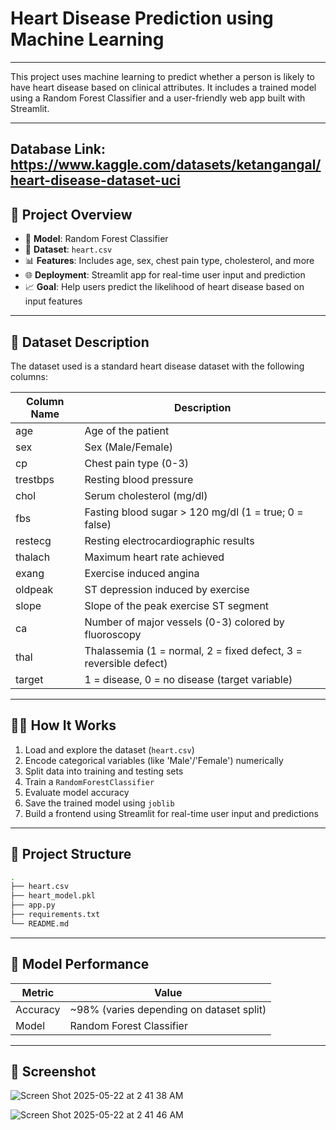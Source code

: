 # Heart Disease Prediction using Machine Learning
---

This project uses machine learning to predict whether a person is likely to have heart disease based on clinical attributes. It includes a trained model using a Random Forest Classifier and a user-friendly web app built with Streamlit.

---
Database Link: https://www.kaggle.com/datasets/ketangangal/heart-disease-dataset-uci
---

## 🚀 Project Overview

- 🧠 **Model**: Random Forest Classifier
- 📁 **Dataset**: `heart.csv`
- 📊 **Features**: Includes age, sex, chest pain type, cholesterol, and more
- 🌐 **Deployment**: Streamlit app for real-time user input and prediction
- 📈 **Goal**: Help users predict the likelihood of heart disease based on input features

---

## 📝 Dataset Description

The dataset used is a standard heart disease dataset with the following columns:

| Column Name | Description |
|-------------|-------------|
| age         | Age of the patient |
| sex         | Sex (Male/Female) |
| cp          | Chest pain type (0-3) |
| trestbps    | Resting blood pressure |
| chol        | Serum cholesterol (mg/dl) |
| fbs         | Fasting blood sugar > 120 mg/dl (1 = true; 0 = false) |
| restecg     | Resting electrocardiographic results |
| thalach     | Maximum heart rate achieved |
| exang       | Exercise induced angina |
| oldpeak     | ST depression induced by exercise |
| slope       | Slope of the peak exercise ST segment |
| ca          | Number of major vessels (0-3) colored by fluoroscopy |
| thal        | Thalassemia (1 = normal, 2 = fixed defect, 3 = reversible defect) |
| target      | 1 = disease, 0 = no disease (target variable) |

---

## 🧑‍💻 How It Works

1. Load and explore the dataset (`heart.csv`)
2. Encode categorical variables (like 'Male'/'Female') numerically
3. Split data into training and testing sets
4. Train a `RandomForestClassifier`
5. Evaluate model accuracy
6. Save the trained model using `joblib`
7. Build a frontend using Streamlit for real-time user input and predictions

---

## 📂 Project Structure

```bash
.
├── heart.csv
├── heart_model.pkl
├── app.py
├── requirements.txt
└── README.md
```

---

## 🧠 Model Performance

| Metric      | Value       |
|-------------|-------------|
| Accuracy    |  ~98% (varies depending on dataset split)|
| Model       | Random Forest Classifier |

---

## 📸 Screenshot

![Screen Shot 2025-05-22 at 2 41 38 AM](https://github.com/user-attachments/assets/923530bb-e1b4-4bf4-8ed1-b42bae4bed85)

![Screen Shot 2025-05-22 at 2 41 46 AM](https://github.com/user-attachments/assets/78f185ac-1523-433e-bec9-f1d7ec034a84)
